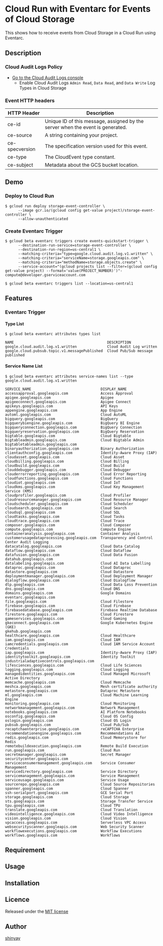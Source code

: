 # Cloud Run with Eventarc for Events of Cloud Storage

This shows how to receive events from Cloud Storage in a Cloud Run using Eventarc.

## Description

### Cloud Audit Logs Policy

- [Go to the Cloud Audit Logs console](https://console.cloud.google.com/iam-admin/audit?_ga=2.112109824.522431159.1604272505-983599867.1599137884)
  - Enable Cloud Audit Logs `Admin Read`, `Data Read`, and `Data Write` Log Types in Cloud Storage

### Event HTTP headers
|HTTP Header|Description|
|-----------|-----------|
|ce-id|Unique ID of this message, assigned by the server when the event is generated.|
|ce-source|A string containing your project.|
|ce-specversion|The specification version used for this event.|
|ce-type|The CloudEvent type constant.|
|ce-subject|Metadata about the GCS bucket location.|

## Demo
### Deploy to Cloud Run
```
$ gcloud run deploy storage-event-controller \
      --image gcr.io/(gcloud config get-value project)/storage-event-controller \
      --allow-unauthenticated
```

### Create Eventarc Trigger
```
$ gcloud beta eventarc triggers create events-quickstart-trigger \
      --destination-run-service=storage-event-controller \
      --destination-run-region=us-central1 \
      --matching-criteria="type=google.cloud.audit.log.v1.written" \
      --matching-criteria="serviceName=storage.googleapis.com" \
      --matching-criteria="methodName=storage.objects.create" \
      --service-account="(gcloud projects list --filter=(gcloud config get-value project) --format='value(PROJECT_NUMBER)')"-compute@developer.gserviceaccount.com
```

```
$ gcloud beta eventarc triggers list --location=us-central1
```

## Features

### Eventarc Trigger
#### Type List
```
$ gcloud beta eventarc attributes types list

NAME                                           DESCRIPTION
google.cloud.audit.log.v1.written              Cloud Audit Log written
google.cloud.pubsub.topic.v1.messagePublished  Cloud Pub/Sub message published
```

#### Service Name List
```
$ gcloud beta eventarc attributes service-names list --type google.cloud.audit.log.v1.written

SERVICE_NAME                                DISPLAY_NAME
accessapproval.googleapis.com               Access Approval
apigee.googleapis.com                       Apigee
apigeeconnect.googleapis.com                Apigee Connect
apikeys.googleapis.com                      API Keys
appengine.googleapis.com                    App Engine
automl.googleapis.com                       Cloud AutoML
bigquery.googleapis.com                     BigQuery
bigquerybiengine.googleapis.com             BigQuery BI Engine
bigqueryconnection.googleapis.com           BigQuery Connection
bigqueryreservation.googleapis.com          BigQuery Reservation
bigtable.googleapis.com                     Cloud Bigtable
bigtableadmin.googleapis.com                Cloud Bigtable Admin
bigtabletableadmin.googleapis.com
binaryauthorization.googleapis.com          Binary Authorization
clientauthconfig.googleapis.com             Identity-Aware Proxy (IAP)
cloudasset.googleapis.com                   Cloud Asset
cloudbilling.googleapis.com                 Cloud Billing
cloudbuild.googleapis.com                   Cloud Build
clouddebugger.googleapis.com                Cloud Debugger
clouderrorreporting.googleapis.com          Cloud Error Reporting
cloudfunctions.googleapis.com               Cloud Functions
cloudiot.googleapis.com                     Cloud IoT
cloudkms.googleapis.com                     Cloud Key Management Service (KMS)
cloudprofiler.googleapis.com                Cloud Profiler
cloudresourcemanager.googleapis.com         Cloud Resource Manager
cloudscheduler.googleapis.com               Cloud Scheduler
cloudsearch.googleapis.com                  Cloud Search
cloudsql.googleapis.com                     Cloud SQL
cloudtasks.googleapis.com                   Cloud Tasks
cloudtrace.googleapis.com                   Cloud Trace
composer.googleapis.com                     Cloud Composer
compute.googleapis.com                      Compute Engine
containeranalysis.googleapis.com            Container Analysis
customerusagedataprocessing.googleapis.com  Transparency and Control Center Audit Logging
datacatalog.googleapis.com                  Cloud Data Catalog
dataflow.googleapis.com                     Cloud Dataflow
datafusion.googleapis.com                   Cloud Data Fusion
datahub.googleapis.com
datalabeling.googleapis.com                 Cloud AI Data Labelling
dataproc.googleapis.com                     Cloud Dataproc
datastore.googleapis.com                    Cloud Datastore
deploymentmanager.googleapis.com            Cloud Deployment Manager
dialogflow.googleapis.com                   Cloud Dialogflow
dlp.googleapis.com                          Cloud Data Loss Prevention
dns.googleapis.com                          Cloud DNS
domains.googleapis.com                      Google Domains
eventarc.googleapis.com
file.googleapis.com                         Cloud Filestore
firebase.googleapis.com                     Cloud Firebase
firebasedatabase.googleapis.com             Firebase Realtime Database
firestore.googleapis.com                    Cloud Firestore
gameservices.googleapis.com                 Cloud Gaming
gkeconnect.googleapis.com                   Google Kubernetes Engine (GKE)
gkehub.googleapis.com
healthcare.googleapis.com                   Cloud Healthcare
iam.googleapis.com                          Cloud IAM
iamcredentials.googleapis.com               Cloud IAM Service Account Credentials
iap.googleapis.com                          Identity-Aware Proxy (IAP)
identitytoolkit.googleapis.com              Identity Toolkit
industrialadaptivecontrols.googleapis.com
lifesciences.googleapis.com                 Cloud Life Sciences
logging.googleapis.com                      Cloud Logging
managedidentities.googleapis.com            Cloud Managed Microsoft Active Directory
memcache.googleapis.com                     Cloud Memcache
meshca.googleapis.com                       Mesh certificate authority
metastore.googleapis.com                    Dataproc Metastore
ml.googleapis.com                           Cloud Machine Learning Engine
monitoring.googleapis.com                   Cloud Monitoring
networkmanagement.googleapis.com            Network Management
notebooks.googleapis.com                    AI Platform Notebooks
osconfig.googleapis.com                     Cloud OS Config
oslogin.googleapis.com                      Cloud OS Login
pubsub.googleapis.com                       Cloud Pub/Sub
recaptchaenterprise.googleapis.com          reCAPTCHA Enterprise
recommendationengine.googleapis.com         Recommendations AI
redis.googleapis.com                        Cloud Memorystore for Redis
remotebuildexecution.googleapis.com         Remote Build Execution
run.googleapis.com                          Cloud Run
secretmanager.googleapis.com                Secret Manager
securitycenter.googleapis.com
serviceconsumermanagement.googleapis.com    Service Consumer Management
servicedirectory.googleapis.com             Service Directory
servicemanagement.googleapis.com            Service Management
serviceusage.googleapis.com                 Service Usage
sourcerepo.googleapis.com                   Cloud Source Repositories
spanner.googleapis.com                      Cloud Spanner
ssh-serialport.googleapis.com               GCE Serial Port
storage.googleapis.com                      Cloud Storage
sts.googleapis.com                          Storage Transfer Service
tpu.googleapis.com                          Cloud TPU
translate.googleapis.com                    Cloud Translation
videointelligence.googleapis.com            Cloud Video Intelligence
vision.googleapis.com                       Cloud Vision
vpcaccess.googleapis.com                    Serverless VPC Access
websecurityscanner.googleapis.com           Web Security Scanner
workflowexecutions.googleapis.com           Workflow Executions
workflows.googleapis.com                    Workflows
```

## Requirement

## Usage

## Installation

## Licence

Released under the [MIT license](https://gist.githubusercontent.com/shinyay/56e54ee4c0e22db8211e05e70a63247e/raw/34c6fdd50d54aa8e23560c296424aeb61599aa71/LICENSE)

## Author

[shinyay](https://github.com/shinyay)
